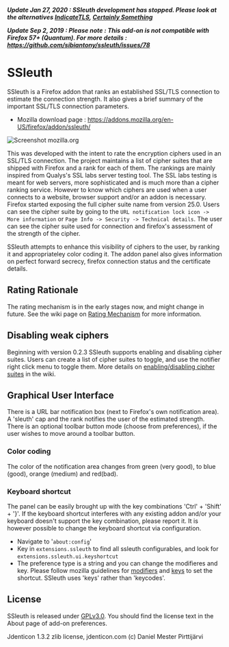 
**_Update Jan 27, 2020 :
SSleuth development has stopped. Please look at the alternatives [IndicateTLS](https://addons.mozilla.org/firefox/addon/indicatetls/), [Certainly Something](https://addons.mozilla.org/en-US/firefox/addon/certainly-something/)_**


**_Update Sep 2, 2019 :
Please note : This add-on is not compatible with Firefox 57+ (Quantum). For more details :  https://github.com/sibiantony/ssleuth/issues/78_**

SSleuth
=======

SSleuth is a Firefox addon that ranks an established SSL/TLS connection to estimate
the connection strength. It also gives a brief summary of the important SSL/TLS connection 
parameters.

* Mozilla download page : https://addons.mozilla.org/en-US/firefox/addon/ssleuth/

![Screenshot mozilla.org](https://addons.cdn.mozilla.net/user-media/previews/full/176/176963.png)

This was developed with the intent to rate the encryption ciphers used in an
SSL/TLS connection. The project maintains a list of cipher suites that are shipped with
Firefox and a rank for each of them.
The rankings are mainly inspired from Qualys's SSL labs server testing tool. The 
SSL labs testing is meant for web servers, more sophisticated and is much more 
than a cipher ranking service. However to know which ciphers are used when a user
connects to a website, browser support and/or an addon is necessary. Firefox started
exposing the full cipher suite name from version 25.0. Users can see the
cipher suite by going to the `URL notification lock icon -> More information`
or `Page Info -> Security -> Technical details`.
The user can see the cipher suite used for connection and firefox's
assessment of the strength of the cipher.

SSleuth attempts to enhance this visibility of ciphers to the user,
by ranking it and appropriateley color coding it. 
The addon panel also gives information on perfect forward secrecy, firefox 
connection status and the certificate details.

## Rating Rationale

The rating mechanism is in the early stages now, and might change
in future. See the wiki page on [Rating Mechanism](https://github.com/sibiantony/ssleuth/wiki/Rating-Mechanism) for more information.

## Disabling weak ciphers

Beginning with version 0.2.3 SSleuth supports enabling and disabling cipher suites.
Users can create a list of cipher suites to toggle, and use the notifier right click
menu to toggle them. More details on [enabling/disabling cipher suites](https://github.com/sibiantony/ssleuth/wiki/Cipher-suites-enabling-and-disabling) in the wiki.

## Graphical User Interface

There is a URL bar notification box (next to Firefox's own notification
area). A 'sleuth' cap and the rank notifies the user of the estimated strength.
There is an optional toolbar button mode (choose from preferences), if the
user wishes to move around a toolbar button. 

### Color coding

The color of the notification area changes from green (very good), to blue (good),
orange (medium) and red(bad). 

### Keyboard shortcut

The panel can be easily brought up with the key combinations 'Ctrl' + 'Shift' + '}'. 
If the keyboard shortcut interferes with any existing addon and/or your keyboard doesn't
support the key combination, please report it.
It is however possible to change the keyboard shortcut via configuration.
* Navigate to '`about:config`'
* Key in `extensions.ssleuth` to find all ssleuth configurables, and look for `extensions.ssleuth.ui.keyshortcut`
* The preference type is a string and you can change the modifieres and key. Please follow
mozilla guidelines for [modifiers](https://developer.mozilla.org/en-US/docs/XUL/Attribute/modifiers) and [keys](https://developer.mozilla.org/en-US/docs/XUL/Attribute/key) to set the shortcut. SSleuth uses 'keys' rather than 'keycodes'. 

## License

SSleuth is released under [GPLv3.0](https://www.gnu.org/licenses/gpl-3.0.html).
You should find the license text in the About page of add-on preferences.

Jdenticon 1.3.2 zlib license, jdenticon.com (c) Daniel Mester Pirttijärvi
